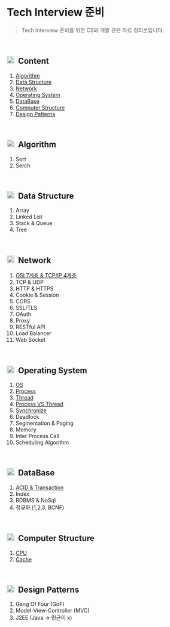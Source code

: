 # Tech Interview 준비

> Tech Interview 준비를 위한 CS와 개발 관련 자료 정리본입니다.
<br/>

## <img src="https://user-images.githubusercontent.com/29935137/198951789-663962ea-73e9-49b6-b418-cfe24d698433.svg" width="20px" height="20px"> &nbsp;Content
1. <a href="#algorithm"> Algorithm </a>
2. <a href="#data_structure"> Data Structure </a>
3. <a href="#network"> Network </a>
4. <a href="#os"> Operating System </a>
5. <a href="#db"> DataBase </a>
6. <a href="#computer_structure"> Computer Structure </a>
7. <a href="#design_pattern"> Design Patterns </a>
<br/>

<div id="algorithm"/>

## <img src="https://user-images.githubusercontent.com/29935137/198954604-52cbd384-fadb-4cd9-82ba-b19dafa779cb.svg" width="20px" height="20px"> &nbsp;Algorithm
1. Sort
2. Serch
<br/>

<div id="data_structure"/>

## <img src="https://user-images.githubusercontent.com/29935137/198954607-299d69e0-4197-4c66-96be-7c20cc49ff88.svg" width="20px" height="20px"> &nbsp;Data Structure
1. Array
2. Linked List
3. Stack & Queue
4. Tree
<br/>

<div id="network"/>

## <img src="https://user-images.githubusercontent.com/29935137/198954608-5103824c-db9b-42a0-ae6e-1a009828de8f.svg" width="20px" height="20px"> &nbsp;Network
1. [OSI 7계층 & TCP/IP 4계층](https://github.com/0seob/Tech_Study/blob/main/Network/OSI7.md)
2. TCP & UDP
3. HTTP & HTTPS
4. Cookie & Session
5. CORS
6. SSL/TLS
7. OAuth
8. Proxy
9. RESTful API
10. Load Balancer
11. Web Socket
<br/>

<div id="os"/>

## <img src="https://user-images.githubusercontent.com/29935137/198955235-600d7719-346c-44c6-8aa4-cfddc61b77bf.svg" width="20px" height="20px"> &nbsp;Operating System
1. [OS](https://github.com/anmyeondo/Tech_Study/blob/main/OS/OS.md)
2. [Process](https://github.com/anmyeondo/Tech_Study/blob/main/OS/Process.md)
3. [Thread](https://github.com/anmyeondo/Tech_Study/blob/main/OS/Thread.md)
4. [Process VS Thread](https://github.com/anmyeondo/Tech_Study/blob/main/OS/ProcessVSThread.md)
5. [Synchronize](https://github.com/anmyeondo/Tech_Study/blob/main/OS/3_Synchronize.md)
6. Deadlock
7. Segmentation & Paging
8. Memory
9. Inter Process Call
10. Scheduling Algorithm
<br/>

<div id="db"/>

## <img src="https://user-images.githubusercontent.com/29935137/198954770-9d19588b-82a1-4375-b09e-050c96779012.svg" width="20px" height="20px"> &nbsp;DataBase
1. [ACID & Transaction](https://github.com/anmyeondo/Tech_Study/blob/main/DataBase/ACID&Transiction.md)
2. Index
3. RDBMS & NoSql
4. 정규화 (1,2,3, BCNF)
<br/>

<div id="computer_structure"/>

## <img src="https://user-images.githubusercontent.com/29935137/198954764-3e25656f-cf5b-413c-ac46-d4d694f684d4.svg" width="20px" height="20px"> &nbsp;Computer Structure
1. [CPU](https://github.com/anmyeondo/Tech_Study/blob/main/ComputerStructure/CPU.md)
2. [Cache](https://github.com/anmyeondo/Tech_Study/blob/main/ComputerStructure/Cache.md)
<br/>

<div id="design_pattern"/>

## <img src="https://user-images.githubusercontent.com/29935137/198955416-b3f360ee-fa58-45e2-b4ea-85a0a53d6cac.svg" width="20px" height="20px"> &nbsp;Design Patterns
1. Gang Of Four (GoF)
2. Model-View-Controller (MVC)
3. J2EE (Java -> 민균이 x)
<br/>
